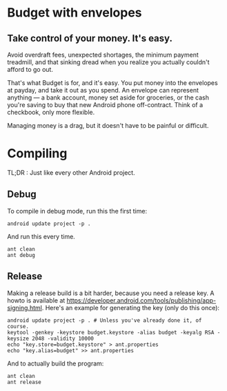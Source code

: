 Budget with envelopes
======================================
Take control of your money. It's easy.
--------------------------------------

Avoid overdraft fees, unexpected shortages, the minimum payment treadmill, and that sinking dread when you realize you actually couldn't afford to go out.

That's what Budget is for, and it's easy. You put money into the envelopes at payday, and take it out as you spend. An envelope can represent anything — a bank account, money set aside for groceries, or the cash you're saving to buy that new Android phone off-contract. Think of a checkbook, only more flexible.

Managing money is a drag, but it doesn't have to be painful or difficult.


Compiling
=========

TL;DR : Just like every other Android project.


Debug
-----

To compile in debug mode, run this the first time:

    android update project -p .

And run this every time.

    ant clean
    ant debug


Release
-------

Making a release build is a bit harder, because you need a release key. A howto is available at <https://developer.android.com/tools/publishing/app-signing.html>. Here's an example for generating the key (only do this once):

    android update project -p . # Unless you've already done it, of course.
    keytool -genkey -keystore budget.keystore -alias budget -keyalg RSA -keysize 2048 -validity 10000
    echo "key.store=budget.keystore" > ant.properties
    echo "key.alias=budget" >> ant.properties

And to actually build the program:

    ant clean
    ant release

